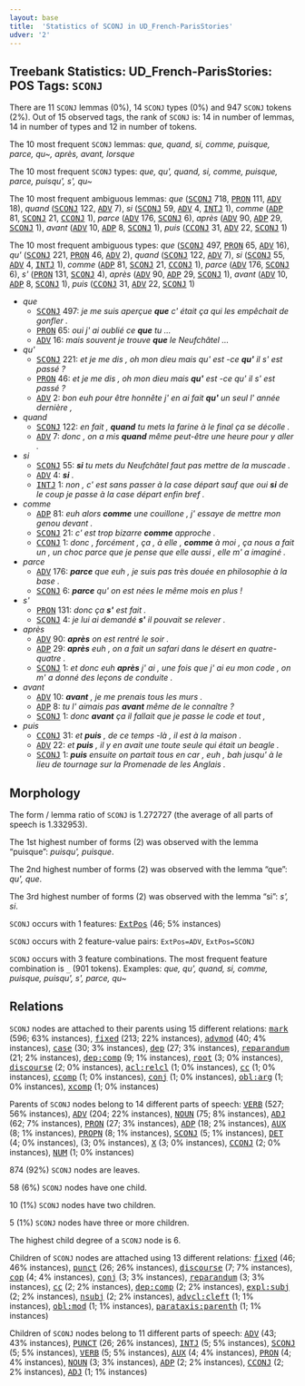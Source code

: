 ```yaml
---
layout: base
title:  'Statistics of SCONJ in UD_French-ParisStories'
udver: '2'
---
```


## Treebank Statistics: UD_French-ParisStories: POS Tags: `SCONJ`

There are 11 `SCONJ` lemmas (0%), 14 `SCONJ` types (0%) and 947 `SCONJ` tokens (2%).
Out of 15 observed tags, the rank of `SCONJ` is: 14 in number of lemmas, 14 in number of types and 12 in number of tokens.

The 10 most frequent `SCONJ` lemmas: <em>que, quand, si, comme, puisque, parce, qu~, après, avant, lorsque</em>

The 10 most frequent `SCONJ` types:  <em>que, qu', quand, si, comme, puisque, parce, puisqu', s', qu~</em>

The 10 most frequent ambiguous lemmas: <em>que</em> (<tt><a href="fr_parisstories-pos-SCONJ.html">SCONJ</a></tt> 718, <tt><a href="fr_parisstories-pos-PRON.html">PRON</a></tt> 111, <tt><a href="fr_parisstories-pos-ADV.html">ADV</a></tt> 18), <em>quand</em> (<tt><a href="fr_parisstories-pos-SCONJ.html">SCONJ</a></tt> 122, <tt><a href="fr_parisstories-pos-ADV.html">ADV</a></tt> 7), <em>si</em> (<tt><a href="fr_parisstories-pos-SCONJ.html">SCONJ</a></tt> 59, <tt><a href="fr_parisstories-pos-ADV.html">ADV</a></tt> 4, <tt><a href="fr_parisstories-pos-INTJ.html">INTJ</a></tt> 1), <em>comme</em> (<tt><a href="fr_parisstories-pos-ADP.html">ADP</a></tt> 81, <tt><a href="fr_parisstories-pos-SCONJ.html">SCONJ</a></tt> 21, <tt><a href="fr_parisstories-pos-CCONJ.html">CCONJ</a></tt> 1), <em>parce</em> (<tt><a href="fr_parisstories-pos-ADV.html">ADV</a></tt> 176, <tt><a href="fr_parisstories-pos-SCONJ.html">SCONJ</a></tt> 6), <em>après</em> (<tt><a href="fr_parisstories-pos-ADV.html">ADV</a></tt> 90, <tt><a href="fr_parisstories-pos-ADP.html">ADP</a></tt> 29, <tt><a href="fr_parisstories-pos-SCONJ.html">SCONJ</a></tt> 1), <em>avant</em> (<tt><a href="fr_parisstories-pos-ADV.html">ADV</a></tt> 10, <tt><a href="fr_parisstories-pos-ADP.html">ADP</a></tt> 8, <tt><a href="fr_parisstories-pos-SCONJ.html">SCONJ</a></tt> 1), <em>puis</em> (<tt><a href="fr_parisstories-pos-CCONJ.html">CCONJ</a></tt> 31, <tt><a href="fr_parisstories-pos-ADV.html">ADV</a></tt> 22, <tt><a href="fr_parisstories-pos-SCONJ.html">SCONJ</a></tt> 1)

The 10 most frequent ambiguous types:  <em>que</em> (<tt><a href="fr_parisstories-pos-SCONJ.html">SCONJ</a></tt> 497, <tt><a href="fr_parisstories-pos-PRON.html">PRON</a></tt> 65, <tt><a href="fr_parisstories-pos-ADV.html">ADV</a></tt> 16), <em>qu'</em> (<tt><a href="fr_parisstories-pos-SCONJ.html">SCONJ</a></tt> 221, <tt><a href="fr_parisstories-pos-PRON.html">PRON</a></tt> 46, <tt><a href="fr_parisstories-pos-ADV.html">ADV</a></tt> 2), <em>quand</em> (<tt><a href="fr_parisstories-pos-SCONJ.html">SCONJ</a></tt> 122, <tt><a href="fr_parisstories-pos-ADV.html">ADV</a></tt> 7), <em>si</em> (<tt><a href="fr_parisstories-pos-SCONJ.html">SCONJ</a></tt> 55, <tt><a href="fr_parisstories-pos-ADV.html">ADV</a></tt> 4, <tt><a href="fr_parisstories-pos-INTJ.html">INTJ</a></tt> 1), <em>comme</em> (<tt><a href="fr_parisstories-pos-ADP.html">ADP</a></tt> 81, <tt><a href="fr_parisstories-pos-SCONJ.html">SCONJ</a></tt> 21, <tt><a href="fr_parisstories-pos-CCONJ.html">CCONJ</a></tt> 1), <em>parce</em> (<tt><a href="fr_parisstories-pos-ADV.html">ADV</a></tt> 176, <tt><a href="fr_parisstories-pos-SCONJ.html">SCONJ</a></tt> 6), <em>s'</em> (<tt><a href="fr_parisstories-pos-PRON.html">PRON</a></tt> 131, <tt><a href="fr_parisstories-pos-SCONJ.html">SCONJ</a></tt> 4), <em>après</em> (<tt><a href="fr_parisstories-pos-ADV.html">ADV</a></tt> 90, <tt><a href="fr_parisstories-pos-ADP.html">ADP</a></tt> 29, <tt><a href="fr_parisstories-pos-SCONJ.html">SCONJ</a></tt> 1), <em>avant</em> (<tt><a href="fr_parisstories-pos-ADV.html">ADV</a></tt> 10, <tt><a href="fr_parisstories-pos-ADP.html">ADP</a></tt> 8, <tt><a href="fr_parisstories-pos-SCONJ.html">SCONJ</a></tt> 1), <em>puis</em> (<tt><a href="fr_parisstories-pos-CCONJ.html">CCONJ</a></tt> 31, <tt><a href="fr_parisstories-pos-ADV.html">ADV</a></tt> 22, <tt><a href="fr_parisstories-pos-SCONJ.html">SCONJ</a></tt> 1)


* <em>que</em>
  * <tt><a href="fr_parisstories-pos-SCONJ.html">SCONJ</a></tt> 497: <em>je me suis aperçue <b>que</b> c' était ça qui les empêchait de gonfler .</em>
  * <tt><a href="fr_parisstories-pos-PRON.html">PRON</a></tt> 65: <em>oui j' ai oublié ce <b>que</b> tu …</em>
  * <tt><a href="fr_parisstories-pos-ADV.html">ADV</a></tt> 16: <em>mais souvent je trouve <b>que</b> le Neufchâtel …</em>
* <em>qu'</em>
  * <tt><a href="fr_parisstories-pos-SCONJ.html">SCONJ</a></tt> 221: <em>et je me dis , oh mon dieu mais qu' est -ce <b>qu'</b> il s' est passé ?</em>
  * <tt><a href="fr_parisstories-pos-PRON.html">PRON</a></tt> 46: <em>et je me dis , oh mon dieu mais <b>qu'</b> est -ce qu' il s' est passé ?</em>
  * <tt><a href="fr_parisstories-pos-ADV.html">ADV</a></tt> 2: <em>bon euh pour être honnête j' en ai fait <b>qu'</b> un seul l' année dernière ,</em>
* <em>quand</em>
  * <tt><a href="fr_parisstories-pos-SCONJ.html">SCONJ</a></tt> 122: <em>en fait , <b>quand</b> tu mets la farine à le final ça se décolle .</em>
  * <tt><a href="fr_parisstories-pos-ADV.html">ADV</a></tt> 7: <em>donc , on a mis <b>quand</b> même peut-être une heure pour y aller .</em>
* <em>si</em>
  * <tt><a href="fr_parisstories-pos-SCONJ.html">SCONJ</a></tt> 55: <em><b>si</b> tu mets du Neufchâtel faut pas mettre de la muscade .</em>
  * <tt><a href="fr_parisstories-pos-ADV.html">ADV</a></tt> 4: <em><b>si</b> .</em>
  * <tt><a href="fr_parisstories-pos-INTJ.html">INTJ</a></tt> 1: <em>non , c' est sans passer à la case départ sauf que oui <b>si</b> de le coup je passe à la case départ enfin bref .</em>
* <em>comme</em>
  * <tt><a href="fr_parisstories-pos-ADP.html">ADP</a></tt> 81: <em>euh alors <b>comme</b> une couillone , j' essaye de mettre mon genou devant .</em>
  * <tt><a href="fr_parisstories-pos-SCONJ.html">SCONJ</a></tt> 21: <em>c' est trop bizarre <b>comme</b> approche .</em>
  * <tt><a href="fr_parisstories-pos-CCONJ.html">CCONJ</a></tt> 1: <em>donc , forcément , ça , à elle , <b>comme</b> à moi , ça nous a fait un , un choc parce que je pense que elle aussi , elle m' a imaginé .</em>
* <em>parce</em>
  * <tt><a href="fr_parisstories-pos-ADV.html">ADV</a></tt> 176: <em><b>parce</b> que euh , je suis pas très douée en philosophie à la base .</em>
  * <tt><a href="fr_parisstories-pos-SCONJ.html">SCONJ</a></tt> 6: <em><b>parce</b> qu' on est nées le même mois en plus !</em>
* <em>s'</em>
  * <tt><a href="fr_parisstories-pos-PRON.html">PRON</a></tt> 131: <em>donc ça <b>s'</b> est fait .</em>
  * <tt><a href="fr_parisstories-pos-SCONJ.html">SCONJ</a></tt> 4: <em>je lui ai demandé <b>s'</b> il pouvait se relever .</em>
* <em>après</em>
  * <tt><a href="fr_parisstories-pos-ADV.html">ADV</a></tt> 90: <em><b>après</b> on est rentré le soir .</em>
  * <tt><a href="fr_parisstories-pos-ADP.html">ADP</a></tt> 29: <em><b>après</b> euh , on a fait un safari dans le désert en quatre-quatre .</em>
  * <tt><a href="fr_parisstories-pos-SCONJ.html">SCONJ</a></tt> 1: <em>et donc euh <b>après</b> j' ai , une fois que j' ai eu mon code , on m' a donné des leçons de conduite .</em>
* <em>avant</em>
  * <tt><a href="fr_parisstories-pos-ADV.html">ADV</a></tt> 10: <em><b>avant</b> , je me prenais tous les murs .</em>
  * <tt><a href="fr_parisstories-pos-ADP.html">ADP</a></tt> 8: <em>tu l' aimais pas <b>avant</b> même de le connaître ?</em>
  * <tt><a href="fr_parisstories-pos-SCONJ.html">SCONJ</a></tt> 1: <em>donc <b>avant</b> ça il fallait que je passe le code et tout ,</em>
* <em>puis</em>
  * <tt><a href="fr_parisstories-pos-CCONJ.html">CCONJ</a></tt> 31: <em>et <b>puis</b> , de ce temps -là , il est à la maison .</em>
  * <tt><a href="fr_parisstories-pos-ADV.html">ADV</a></tt> 22: <em>et <b>puis</b> , il y en avait une toute seule qui était un beagle .</em>
  * <tt><a href="fr_parisstories-pos-SCONJ.html">SCONJ</a></tt> 1: <em><b>puis</b> ensuite on partait tous en car , euh , bah jusqu' à le lieu de tournage sur la Promenade de les Anglais .</em>

## Morphology

The form / lemma ratio of `SCONJ` is 1.272727 (the average of all parts of speech is 1.332953).

The 1st highest number of forms (2) was observed with the lemma “puisque”: <em>puisqu', puisque</em>.

The 2nd highest number of forms (2) was observed with the lemma “que”: <em>qu', que</em>.

The 3rd highest number of forms (2) was observed with the lemma “si”: <em>s', si</em>.

`SCONJ` occurs with 1 features: <tt><a href="fr_parisstories-feat-ExtPos.html">ExtPos</a></tt> (46; 5% instances)

`SCONJ` occurs with 2 feature-value pairs: `ExtPos=ADV`, `ExtPos=SCONJ`

`SCONJ` occurs with 3 feature combinations.
The most frequent feature combination is `_` (901 tokens).
Examples: <em>que, qu', quand, si, comme, puisque, puisqu', s', parce, qu~</em>


## Relations

`SCONJ` nodes are attached to their parents using 15 different relations: <tt><a href="fr_parisstories-dep-mark.html">mark</a></tt> (596; 63% instances), <tt><a href="fr_parisstories-dep-fixed.html">fixed</a></tt> (213; 22% instances), <tt><a href="fr_parisstories-dep-advmod.html">advmod</a></tt> (40; 4% instances), <tt><a href="fr_parisstories-dep-case.html">case</a></tt> (30; 3% instances), <tt><a href="fr_parisstories-dep-dep.html">dep</a></tt> (27; 3% instances), <tt><a href="fr_parisstories-dep-reparandum.html">reparandum</a></tt> (21; 2% instances), <tt><a href="fr_parisstories-dep-dep-comp.html">dep:comp</a></tt> (9; 1% instances), <tt><a href="fr_parisstories-dep-root.html">root</a></tt> (3; 0% instances), <tt><a href="fr_parisstories-dep-discourse.html">discourse</a></tt> (2; 0% instances), <tt><a href="fr_parisstories-dep-acl-relcl.html">acl:relcl</a></tt> (1; 0% instances), <tt><a href="fr_parisstories-dep-cc.html">cc</a></tt> (1; 0% instances), <tt><a href="fr_parisstories-dep-ccomp.html">ccomp</a></tt> (1; 0% instances), <tt><a href="fr_parisstories-dep-conj.html">conj</a></tt> (1; 0% instances), <tt><a href="fr_parisstories-dep-obl-arg.html">obl:arg</a></tt> (1; 0% instances), <tt><a href="fr_parisstories-dep-xcomp.html">xcomp</a></tt> (1; 0% instances)

Parents of `SCONJ` nodes belong to 14 different parts of speech: <tt><a href="fr_parisstories-pos-VERB.html">VERB</a></tt> (527; 56% instances), <tt><a href="fr_parisstories-pos-ADV.html">ADV</a></tt> (204; 22% instances), <tt><a href="fr_parisstories-pos-NOUN.html">NOUN</a></tt> (75; 8% instances), <tt><a href="fr_parisstories-pos-ADJ.html">ADJ</a></tt> (62; 7% instances), <tt><a href="fr_parisstories-pos-PRON.html">PRON</a></tt> (27; 3% instances), <tt><a href="fr_parisstories-pos-ADP.html">ADP</a></tt> (18; 2% instances), <tt><a href="fr_parisstories-pos-AUX.html">AUX</a></tt> (8; 1% instances), <tt><a href="fr_parisstories-pos-PROPN.html">PROPN</a></tt> (8; 1% instances), <tt><a href="fr_parisstories-pos-SCONJ.html">SCONJ</a></tt> (5; 1% instances), <tt><a href="fr_parisstories-pos-DET.html">DET</a></tt> (4; 0% instances),  (3; 0% instances), <tt><a href="fr_parisstories-pos-X.html">X</a></tt> (3; 0% instances), <tt><a href="fr_parisstories-pos-CCONJ.html">CCONJ</a></tt> (2; 0% instances), <tt><a href="fr_parisstories-pos-NUM.html">NUM</a></tt> (1; 0% instances)

874 (92%) `SCONJ` nodes are leaves.

58 (6%) `SCONJ` nodes have one child.

10 (1%) `SCONJ` nodes have two children.

5 (1%) `SCONJ` nodes have three or more children.

The highest child degree of a `SCONJ` node is 6.

Children of `SCONJ` nodes are attached using 13 different relations: <tt><a href="fr_parisstories-dep-fixed.html">fixed</a></tt> (46; 46% instances), <tt><a href="fr_parisstories-dep-punct.html">punct</a></tt> (26; 26% instances), <tt><a href="fr_parisstories-dep-discourse.html">discourse</a></tt> (7; 7% instances), <tt><a href="fr_parisstories-dep-cop.html">cop</a></tt> (4; 4% instances), <tt><a href="fr_parisstories-dep-conj.html">conj</a></tt> (3; 3% instances), <tt><a href="fr_parisstories-dep-reparandum.html">reparandum</a></tt> (3; 3% instances), <tt><a href="fr_parisstories-dep-cc.html">cc</a></tt> (2; 2% instances), <tt><a href="fr_parisstories-dep-dep-comp.html">dep:comp</a></tt> (2; 2% instances), <tt><a href="fr_parisstories-dep-expl-subj.html">expl:subj</a></tt> (2; 2% instances), <tt><a href="fr_parisstories-dep-nsubj.html">nsubj</a></tt> (2; 2% instances), <tt><a href="fr_parisstories-dep-advcl-cleft.html">advcl:cleft</a></tt> (1; 1% instances), <tt><a href="fr_parisstories-dep-obl-mod.html">obl:mod</a></tt> (1; 1% instances), <tt><a href="fr_parisstories-dep-parataxis-parenth.html">parataxis:parenth</a></tt> (1; 1% instances)

Children of `SCONJ` nodes belong to 11 different parts of speech: <tt><a href="fr_parisstories-pos-ADV.html">ADV</a></tt> (43; 43% instances), <tt><a href="fr_parisstories-pos-PUNCT.html">PUNCT</a></tt> (26; 26% instances), <tt><a href="fr_parisstories-pos-INTJ.html">INTJ</a></tt> (5; 5% instances), <tt><a href="fr_parisstories-pos-SCONJ.html">SCONJ</a></tt> (5; 5% instances), <tt><a href="fr_parisstories-pos-VERB.html">VERB</a></tt> (5; 5% instances), <tt><a href="fr_parisstories-pos-AUX.html">AUX</a></tt> (4; 4% instances), <tt><a href="fr_parisstories-pos-PRON.html">PRON</a></tt> (4; 4% instances), <tt><a href="fr_parisstories-pos-NOUN.html">NOUN</a></tt> (3; 3% instances), <tt><a href="fr_parisstories-pos-ADP.html">ADP</a></tt> (2; 2% instances), <tt><a href="fr_parisstories-pos-CCONJ.html">CCONJ</a></tt> (2; 2% instances), <tt><a href="fr_parisstories-pos-ADJ.html">ADJ</a></tt> (1; 1% instances)


